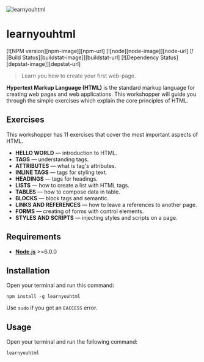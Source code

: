![learnyouhtml](./preview.png)

# learnyouhtml

[![NPM version][npm-image]][npm-url]
[![node][node-image]][node-url]
[![Build Status][buildstat-image]][buildstat-url]
[![Dependency Status][depstat-image]][depstat-url]

> Learn you how to create your first web-page.

**Hypertext Markup Language (HTML)** is the standard markup language for creating web pages and web applications. This workshopper will guide you through the simple exercises which explain the core principles of HTML.

## Exercises

This workshopper has 11 exercises that cover the most important aspects of HTML.

* **HELLO WORLD** — introduction to HTML.
* **TAGS** — understanding tags.
* **ATTRIBUTES** — what is tag's attributes.
* **INLINE TAGS** — tags for styling text.
* **HEADINGS** — tags for headings.
* **LISTS** — how to create a list with HTML tags.
* **TABLES** — how to compose data in table.
* **BLOCKS** — block tags and semantic.
* **LINKS AND REFERENCES** — how to leave a references to another page.
* **FORMS** — creating of forms with control elements.
* **STYLES AND SCRIPTS** — injecting styles and scripts on a page.

## Requirements

* [**Node.js**](node-url) >=6.0.0

## Installation

Open your terminal and run this command:

```
npm install -g learnyouhtml
```

Use `sudo` if you get an `EACCESS` error.

## Usage

Open your terminal and run the following command:

```
learnyouhtml
```
